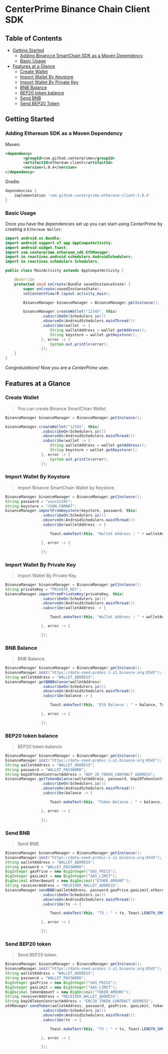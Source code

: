 # CenterPrime Binance Chain Client SDK 


## Table of Contents

- [Getting Started](#getting-started)
  - [Adding Binancce SmartChain SDK as a Maven Dependency](#adding-ethereum-sdk-as-a-maven-dependency)
  - [Basic Usage](#basic-usage)
- [Features at a Glance](#features-at-a-glance)
  - [Create Wallet](#create-wallet)
  - [Import Wallet By Keystore](#import-wallet-by-keystore)
  - [Import Wallet By Private Key](#import-wallet-by-private-key)
  - [BNB Balance](#ethereum-balance)
  - [BEP20 token balance](#erc20-token-balance)
  - [Send BNB](#send-ether)
  - [Send BEP20 Token](#send-erc20-token)

## Getting Started

### Adding Ethereum SDK as a Maven Dependency

Maven:

```xml
<dependency>
	    <groupId>com.github.centerprime</groupId>
	    <artifactId>ethereum-client</artifactId>
	    <version>1.0.4</version>
</dependency>
```

Gradle:

```groovy
dependencies {
    implementation 'com.github.centerprime:ethereum-client:1.0.4'
}
```

### Basic Usage

Once you have the dependencies set up you can start using *CenterPrime* by creating a `Ethereum Wallet`:

```java
import android.os.Bundle;
import android.support.v7.app.AppCompatActivity;
import android.widget.Toast;
import com.centerprime.ethereum_sdk.EthManager;
import io.reactivex.android.schedulers.AndroidSchedulers;
import io.reactivex.schedulers.Schedulers;

public class MainActivity extends AppCompatActivity {

    @Override
    protected void onCreate(Bundle savedInstanceState) {
        super.onCreate(savedInstanceState);
        setContentView(R.layout.activity_main);

        BinanceManager binanceManager = BinanceManager.getInstance();

        binanceManager.createWallet("12345", this)
                .subscribeOn(Schedulers.io())
                .observeOn(AndroidSchedulers.mainThread())
                .subscribe(wallet -> {
                    String walletAddress = wallet.getAddress();
                    String keystore = wallet.getKeystore();
                }, error -> {
                    System.out.println(error);
                });
    }
}
```

*Congratulations!* Now you are a *CenterPrime* user.

## Features at a Glance

### Create Wallet

> You can create Binance SmartChian Wallet.
```java
BinanceManager binanceManager = BinanceManager.getInstance();

binanceManager.createWallet("12345", this)
                .subscribeOn(Schedulers.io())
                .observeOn(AndroidSchedulers.mainThread())
                .subscribe(wallet -> {
                    String walletAddress = wallet.getAddress();
                    String keystore = wallet.getKeystore();
                }, error -> {
                    System.out.println(error);
                });

```

### Import Wallet By Keystore

> Import Binance SmartChain Wallet by Keystore.

```java
BinanceManager binanceManager = BinanceManager.getInstance();
String password = "xxxx12345";
String keystore = "JSON_FORMAT";
binanceManager.importFromKeystore(keystore, password, this)
                .subscribeOn(Schedulers.io())
                .observeOn(AndroidSchedulers.mainThread())
                .subscribe(walletAddress -> {

                    Toast.makeText(this, "Wallet Address : " + walletAddress, Toast.LENGTH_SHORT).show();

                }, error -> {

                });
```
### Import Wallet By Private Key

> Import Wallet By Private Key.

```java
BinanceManager binanceManager = BinanceManager.getInstance();
String privateKey = "PRIVATE_KEY";
binanceManager.importFromPrivateKey(privateKey, this)
                .subscribeOn(Schedulers.io())
                .observeOn(AndroidSchedulers.mainThread())
                .subscribe(walletAddress -> {

                    Toast.makeText(this, "Wallet Address : " + walletAddress, Toast.LENGTH_SHORT).show();

                }, error -> {

                });
```


### BNB Balance

> BNB Balance.

```java
BinanceManager binanceManager = BinanceManager.getInstance();
binanceManager.init("https://data-seed-prebsc-1-s1.binance.org:8545");
String walletAddress = "WALLET_ADDRESS";
binanceManager.getBNBBalance(walletAddress)
                .subscribeOn(Schedulers.io())
                .observeOn(AndroidSchedulers.mainThread())
                .subscribe(balance -> {

                    Toast.makeText(this, "Eth Balance : " + balance, Toast.LENGTH_SHORT).show();

                }, error -> {

                });
```
### BEP20 token balance

> BEP20 token balance.

```java
BinanceManager binanceManager = BinanceManager.getInstance();
binanceManager.init("https://data-seed-prebsc-1-s1.binance.org:8545");
String walletAddress = "WALLET_ADDRESS";
String password = "WALLET_PASSWORD";
String bep20TokenContractAddress = "BEP_20_TOKEN_CONTRACT_ADDRESS";
binanceManager.getTokenBalance(walletAddress, password, bep20TokenContractAddress, this)
                .subscribeOn(Schedulers.io())
                .observeOn(AndroidSchedulers.mainThread())
                .subscribe(balance -> {

                    Toast.makeText(this, "Token Balance : " + balance, Toast.LENGTH_SHORT).show();

                }, error -> {

                });
```

### Send BNB

> Send BNB.

```java
BinanceManager binanceManager = BinanceManager.getInstance();
binanceManager.init("https://data-seed-prebsc-1-s1.binance.org:8545");
String walletAddress = "WALLET_ADDRESS";
String password = "WALLET_PASSWORD";
BigInteger gasPrice = new BigInteger("GAS_PRICE");
BigInteger gasLimit = new BigInteger("GAS_LIMIT");
BigDecimal etherAmount = new BigDecimal("ETHER_AMOUNT");
String receiverAddress = "RECEIVER_WALLET_ADDRESS";
binanceManager.sendBNB(walletAddress, password,gasPrice,gasLimit,etherAmount, receiverAddress, this)
                .subscribeOn(Schedulers.io())
                .observeOn(AndroidSchedulers.mainThread())
                .subscribe(tx -> {

                    Toast.makeText(this, "TX : " + tx, Toast.LENGTH_SHORT).show();

                }, error -> {

                });
```
### Send BEP20 token

> Send BEP20 token.

```java
BinanceManager binanceManager = BinanceManager.getInstance();
binanceManager.init("https://data-seed-prebsc-1-s1.binance.org:8545");
String walletAddress = "WALLET_ADDRESS";
String password = "WALLET_PASSWORD";
BigInteger gasPrice = new BigInteger("GAS_PRICE");
BigInteger gasLimit = new BigInteger("GAS_LIMIT");
BigDecimal tokenAmount = new BigDecimal("TOKEN_AMOUNT");
String receiverAddress = "RECEIVER_WALLET_ADDRESS";
String bep20TokenContractAddress = "ERC20_TOKEN_CONTRACT_ADDRESS";
ethManager.sendToken(walletAddress, password, gasPrice, gasLimit, tokenAmount, receiverAddress, bep20TokenContractAddress, this)
                .subscribeOn(Schedulers.io())
                .observeOn(AndroidSchedulers.mainThread())
                .subscribe(tx -> {

                    Toast.makeText(this, "TX : " + tx, Toast.LENGTH_SHORT).show();

                }, error -> {

                });
```

